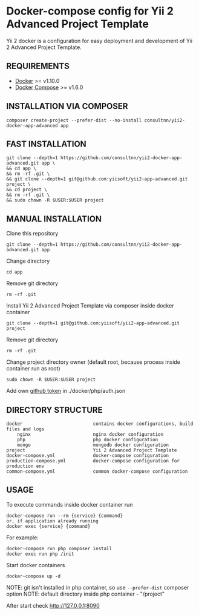 Docker-compose config for Yii 2 Advanced Project Template
===================================
Yii 2 docker is a configuration for easy deployment and development of Yii 2 Advanced Project Template.

REQUIREMENTS
------------

* [Docker](https://github.com/docker/docker/releases) >= v1.10.0
* [Docker Compose](https://github.com/docker/compose/releases) >= v1.6.0

INSTALLATION VIA COMPOSER
-------------------------
```
composer create-project --prefer-dist --no-install consultnn/yii2-docker-app-advanced app
```
FAST INSTALLATION
--------------------
```
git clone --depth=1 https://github.com/consultnn/yii2-docker-app-advanced.git app \
&& cd app \
&& rm -rf .git \
&& git clone --depth=1 git@github.com:yiisoft/yii2-app-advanced.git project \
&& cd project \
&& rm -rf .git \
&& sudo chown -R $USER:$USER project
```

MANUAL INSTALLATION
---------------------
Clone this repository
```
git clone --depth=1 https://github.com/consultnn/yii2-docker-app-advanced.git app
```
Change directory
```
cd app
```
Remove git directory
```
rm -rf .git
```
Install Yii 2 Advanced Project Template via composer inside docker container
```
git clone --depth=1 git@github.com:yiisoft/yii2-app-advanced.git project
```
Remove git directory
```
rm -rf .git
```
Change project directory owner (default root, because process inside container run as root)
```
sudo chown -R $USER:$USER project
```

Add own [github token](https://help.github.com/articles/creating-an-access-token-for-command-line-use/) in ./docker/php/auth.json

DIRECTORY STRUCTURE
-------------------
```
docker                          contains docker configurations, build files and logs
    nginx                       nginx docker configuration
    php                         php docker configuration
    mongo                       mongodb docker configuration
project                         Yii 2 Advanced Project Template
docker-compose.yml              docker-compose configuration
production-compose.yml          docker-compose configuration for production env
common-compose.yml              common docker-compose configuration
```


USAGE
------
To execute commands inside docker container run
~~~
docker-compose run --rm {service} {command}
or, if application already running
docker exec {service} {command}
~~~
For example:
~~~
docker-compose run php composer install
docker exec run php /init
~~~

Start docker containers
~~~
docker-compose up -d
~~~
NOTE: git isn't installed in php container, so use `--prefer-dist` composer option
NOTE: default directory inside php container - "/project"

After start check http://127.0.0.1:8090
